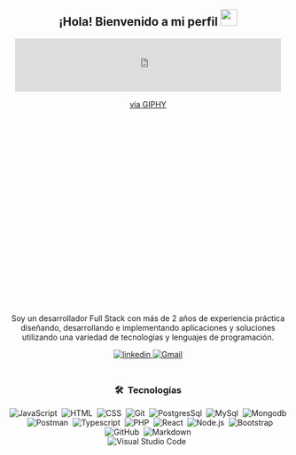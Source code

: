 <div align="center">
  <h2>¡Hola! Bienvenido a mi perfil <img src="https://github.com/abdoachhoubi/abdoachhoubi/blob/main/gifs/Hi.gif" width="30"></h2>
  <div style="width:100%;height:0;padding-bottom:89%;position:relative;">
    <iframe src="https://giphy.com/embed/MYI6NK4JOGpOzOriEg" width="480" height="96" frameBorder="0" class="giphy-embed" allowFullScreen></iframe><p><a href="https://giphy.com/gifs/thecodingspacerd-code-coding-coder-MYI6NK4JOGpOzOriEg">via GIPHY</a></p>
</div>

<br />
<br />

Soy un desarrollador Full Stack con más de 2 años de experiencia práctica diseñando, desarrollando e implementando aplicaciones y soluciones utilizando una variedad de tecnologías y lenguajes de programación.

<a href="https://www.linkedin.com/public-profile/settings?trk=d_flagship3_profile_self_view_public_profile" target="_blank">
  <img src="https://img.shields.io/badge/linkedin-%2300acee.svg?color=405DE6&style=for-the-badge&logo=linkedin&logoColor=white" alt="linkedin" style="margin-bottom: 5px;" />
</a> 

<a target="_blank" href="mailto:jhoneinsteing@gmail.com">
  <img src="https://img.shields.io/badge/-Gmail-D14836?style=for-the-badge&logo=Gmail&logoColor=white" alt="Gmail"></img>
</a>

<br />
<br />

### 🛠 &nbsp;Tecnologías
![JavaScript](https://img.shields.io/badge/-JavaScript-05122A?style=flat&logo=javascript)&nbsp;
![HTML](https://img.shields.io/badge/-HTML-05122A?style=flat&logo=HTML5)&nbsp;
![CSS](https://img.shields.io/badge/-CSS-05122A?style=flat&logo=CSS3&logoColor=1572B6)&nbsp;
![Git](https://img.shields.io/badge/-Git-05122A?style=flat&logo=git)&nbsp;
![PostgresSql](https://img.shields.io/badge/Postgresql-05122A?style=flat&logo=postgresql)&nbsp;
![MySql](https://img.shields.io/badge/MySQL-05122A?style=flat&logo=mysql)&nbsp;
![Mongodb](https://img.shields.io/badge/mongodb-05122A?style=flat&logo=mongodb)&nbsp;
![Postman](https://img.shields.io/badge/postman-05122A?style=flat&logo=postman)&nbsp;
![Typescript](https://img.shields.io/badge/Typescript-05122A?style=flat&logo=typescript)&nbsp;
![PHP](https://img.shields.io/badge/logo-php-blue?logo=PHP)&nbsp;
![React](https://img.shields.io/badge/-React-05122A?style=flat&logo=react)&nbsp;
![Node.js](https://img.shields.io/badge/-Node.js-05122A?style=flat&logo=node.js)&nbsp;
![Bootstrap](https://img.shields.io/badge/-Bootstrap-05122A?style=flat&logo=bootstrap&logoColor=563D7C)\
![GitHub](https://img.shields.io/badge/-GitHub-05122A?style=flat&logo=github)&nbsp;
![Markdown](https://img.shields.io/badge/-Markdown-05122A?style=flat&logo=markdown)\
![Visual Studio Code](https://img.shields.io/badge/-Visual%20Studio%20Code-05122A?style=flat&logo=visual-studio-code&logoColor=007ACC)&nbsp;
